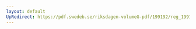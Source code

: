 ```yaml
---
layout: default
UpRedirect: https://pdf.swedeb.se/riksdagen-volumeG-pdf/199192/reg_199192/reg_199192_0604.pdf
---
```

